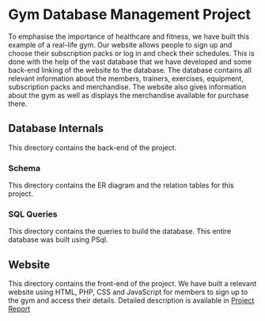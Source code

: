 # Gym Database Management Project

To emphasise the importance of healthcare and fitness, we have built this example of a real-life gym. Our website allows people to sign up and choose their subscription packs or log in and check their schedules. This is done with the help of the vast database that we have developed and some back-end linking of the website to the database. The database contains all relevant information about the members, trainers, exercises, equipment, subscription packs and merchandise. The website also gives information about the gym as well as displays the merchandise available for purchase there. 

## Database Internals

This directory contains the back-end of the project. 

### Schema

This directory contains the ER diagram and the relation tables for this project.

### SQL Queries

This directory contains the queries to build the database. This entire database was built using PSql.

## Website

This directory contains the front-end of the project. We have built a relevant website using HTML, PHP, CSS and JavaScript for members to sign up to the gym and access their details. Detailed description is available in [Project Report](https://github.com/GreeshmaKaranth/dbms-gym-project/blob/master/Report/Project_Report.pdf)
